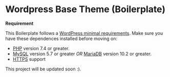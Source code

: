 

# Wordpress Base Theme (Boilerplate)
**Requirement**

This Boilerplate follows a  [WordPress minimal requirements](https://wordpress.org/about/requirements/). 
Make sure you have these dependences installed before moving on:
-   [PHP](https://www.php.net/)  version 7.4 or greater.
-   [MySQL](https://www.mysql.com/)  version 5.7 or greater  _OR_  [MariaDB](https://mariadb.org/)  version 10.2 or greater.
-   [HTTPS](https://wordpress.org/news/2016/12/moving-toward-ssl/)  support

This project will be updated soon :).
